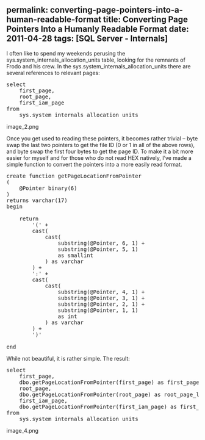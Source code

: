 permalink: converting-page-pointers-into-a-human-readable-format
title: Converting Page Pointers Into a Humanly Readable Format
date: 2011-04-28
tags: [SQL Server - Internals]
---
I often like to spend my weekends perusing the sys.system_internals_allocation_units table, looking for the remnants of Frodo and his crew. In the sys.system_internals_allocation_units there are several references to relevant pages:

<pre lang="tsql" escaped="true">select
	first_page,
	root_page,
	first_iam_page
from
	sys.system_internals_allocation_units</pre>

image_2.png

Once you get used to reading these pointers, it becomes rather trivial – byte swap the last two pointers to get the file ID (0 or 1 in all of the above rows), and byte swap the first four bytes to get the page ID. To make it a bit more easier for myself and for those who do not read HEX natively, I’ve made a simple function to convert the pointers into a more easily read format.

<pre lang="tsql" escaped="true">create function getPageLocationFromPointer
(
	@Pointer binary(6)
)
returns varchar(17)
begin

	return 
		'(' + 
		cast(
			cast(
				substring(@Pointer, 6, 1) +
				substring(@Pointer, 5, 1)
				as smallint
			) as varchar
		) +
		':' +
		cast(
			cast(
				substring(@Pointer, 4, 1) +
				substring(@Pointer, 3, 1) +
				substring(@Pointer, 2, 1) +
				substring(@Pointer, 1, 1)
				as int
			) as varchar
		) +
		')'

end</pre>

While not beautiful, it is rather simple. The result:

<pre lang="tsql" escaped="true">select
	first_page,
	dbo.getPageLocationFromPointer(first_page) as first_page_location,
	root_page,
	dbo.getPageLocationFromPointer(root_page) as root_page_location,
	first_iam_page,
	dbo.getPageLocationFromPointer(first_iam_page) as first_iam_page_location
from
	sys.system_internals_allocation_units</pre>

image_4.png

